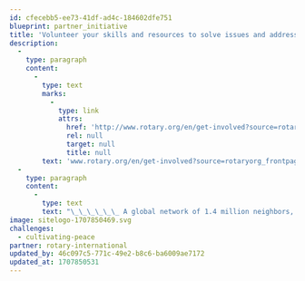 ```yaml
---
id: cfecebb5-ee73-41df-ad4c-184602dfe751
blueprint: partner_initiative
title: 'Volunteer your skills and resources to solve issues and address community needs.'
description:
  -
    type: paragraph
    content:
      -
        type: text
        marks:
          -
            type: link
            attrs:
              href: 'http://www.rotary.org/en/get-involved?source=rotaryorg_frontpage_hero'
              rel: null
              target: null
              title: null
        text: 'www.rotary.org/en/get-involved?source=rotaryorg_frontpage_hero'
  -
    type: paragraph
    content:
      -
        type: text
        text: "\_\_\_\_\_\_ A global network of 1.4 million neighbors, friends, leaders, and problem solvers who see a world where people unite and take action to create lasting positive change."
image: sitelogo-1707850469.svg
challenges:
  - cultivating-peace
partner: rotary-international
updated_by: 46c097c5-771c-49e2-b8c6-ba6009ae7172
updated_at: 1707850531
---
```

